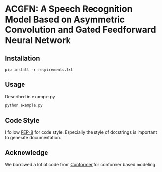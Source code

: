 # ACGFN: A Speech Recognition Model Based on Asymmetric Convolution and Gated Feedforward Neural Network
## Installation
  
```
pip install -r requirements.txt  
```

## Usage

Described in example.py
```
python example.py
```
 
## Code Style
I follow [PEP-8](https://www.python.org/dev/peps/pep-0008/) for code style. Especially the style of docstrings is important to generate documentation. 


## Acknowledge
 We borrowed a lot of code from [Conformer](https://github.com/HarunoriKawano/Conformer) for conformer based modeling.
